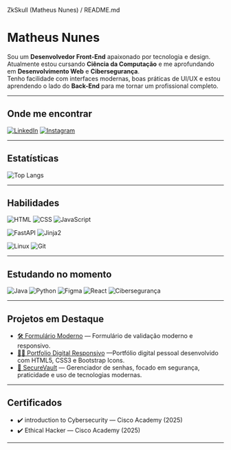 ZkSkull (Matheus Nunes) / README.md

# Matheus Nunes

Sou um **Desenvolvedor Front-End** apaixonado por tecnologia e design.  
Atualmente estou cursando **Ciência da Computação** e me aprofundando em **Desenvolvimento Web** e **Cibersegurança**.  
Tenho facilidade com interfaces modernas, boas práticas de UI/UX e estou aprendendo o lado do **Back-End** para me tornar um profissional completo.  

---

## Onde me encontrar

[![LinkedIn](https://img.shields.io/badge/-LinkedIn-black?style=for-the-badge&logo=linkedin)](https://www.linkedin.com/in/matheusgnunes/)
[![Instagram](https://img.shields.io/badge/-Instagram-black?style=for-the-badge&logo=instagram)](https://www.instagram.com/nun6s/)

---

## Estatísticas

![Top Langs](https://github-readme-stats.vercel.app/api/top-langs/?username=ZkSkull&layout=compact&theme=dark)

---

## Habilidades

![HTML](https://img.shields.io/badge/-HTML-E44D26?style=for-the-badge&logo=html5&logoColor=fff)
![CSS](https://img.shields.io/badge/-CSS-1572B6?style=for-the-badge&logo=css3)
![JavaScript](https://img.shields.io/badge/-JavaScript-F7DF1E?style=for-the-badge&logo=javascript&logoColor=000)

![FastAPI](https://img.shields.io/badge/-FastAPI-009688?style=for-the-badge&logo=fastapi)
![Jinja2](https://img.shields.io/badge/-Jinja2-B41717?style=for-the-badge&logo=jinja)

![Linux](https://img.shields.io/badge/-Linux-FCC624?style=for-the-badge&logo=linux&logoColor=000)
![Git](https://img.shields.io/badge/-Git-F05032?style=for-the-badge&logo=git)

---

## Estudando no momento

![Java](https://img.shields.io/badge/-Java-007396?style=for-the-badge&logo=java)
![Python](https://img.shields.io/badge/-Python-3776AB?style=for-the-badge&logo=python)
![Figma](https://img.shields.io/badge/-Figma-black?style=for-the-badge&logo=figma)
![React](https://img.shields.io/badge/-React-20232A?style=for-the-badge&logo=react)
![Cibersegurança](https://img.shields.io/badge/-Cibersegurança-0f0f0f?style=for-the-badge&logo=kali-linux&logoColor=white)

---

## Projetos em Destaque

- [🛠️ Formulário Moderno](https://github.com/ZkSkull/Formulario-Moderno) — Formulário de validação moderno e responsivo.
- [👨‍💻 Portfolio Digital Responsivo](https://github.com/ZkSkull/Portfolio-Digital-Responsivo) —Portfólio digital pessoal desenvolvido com HTML5, CSS3 e Bootstrap Icons.
- [🔐 SecureVault](https://github.com/ZkSkull/SecureVault) — Gerenciador de senhas, focado em segurança, praticidade e uso de tecnologias modernas. 

---

## Certificados

- ✔️ introduction to Cybersecurity — Cisco Academy (2025)  
- ✔️ Ethical Hacker — Cisco Academy (2025)    

---
